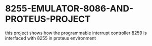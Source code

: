 # 8255-EMULATOR-8086-AND-PROTEUS-PROJECT
this project shows how the  programmable interrupt controller 8259 is interfaced with 8255 in proteus environment 
